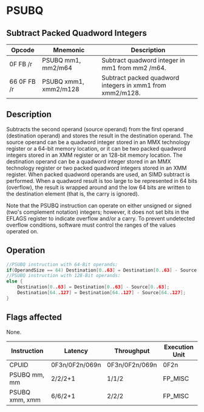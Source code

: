 # PSUBQ
 
## Subtract Packed Quadword Integers
 
 
|Opcode|Mnemonic|Description|
|-|-|-|
|0F FB /r|PSUBQ mm1, mm2/m64|Subtract quadword integer in mm1 from mm2 /m64.|
|66 0F FB /r|PSUBQ xmm1, xmm2/m128|Subtract packed quadword integers in xmm1 from xmm2/m128.|
 
## Description
 
Subtracts the second operand (source operand) from the first operand (destination operand) and stores the result in the destination operand. The source operand can be a quadword integer stored in an MMX technology register or a 64-bit memory location, or it can be two packed quadword integers stored in an XMM register or an 128-bit memory location. The destination operand can be a quadword integer stored in an MMX technology register or two packed quadword integers stored in an XMM register. When packed quadword operands are used, an SIMD subtract is performed. When a quadword result is too large to be represented in 64 bits (overflow), the result is wrapped around and the low 64 bits are written to the destination element (that is, the carry is ignored).
 
Note that the PSUBQ instruction can operate on either unsigned or signed (two's complement notation) integers; however, it does not set bits in the EFLAGS register to indicate overflow and/or a carry. To prevent undetected overflow conditions, software must control the ranges of the values operated on.
 
 
## Operation
 
```c
//PSUBQ instruction with 64-Bit operands:
if(OperandSize == 64) Destination[0..63] = Destination[0..63] - Source[0..63];
//PSUBQ instruction with 128-Bit operands:
else {
	Destination[0..63] = Destination[0..63] - Source[0..63];
	Destination[64..127] = Destination[64..127] - Source[64..127];
}

```
 
 
## Flags affected
 
None.

 
 
|Instruction|Latency|Throughput|Execution Unit|
|-|-|-|-|
|CPUID|0F3n/0F2n/069n|0F3n/0F2n/069n|0F2n|
|PSUBQ mm, mm|2/2/2+1|1/1/2|FP_MISC|
|PSUBQ xmm, xmm|6/6/2+1|2/2/2|FP_MISC|

